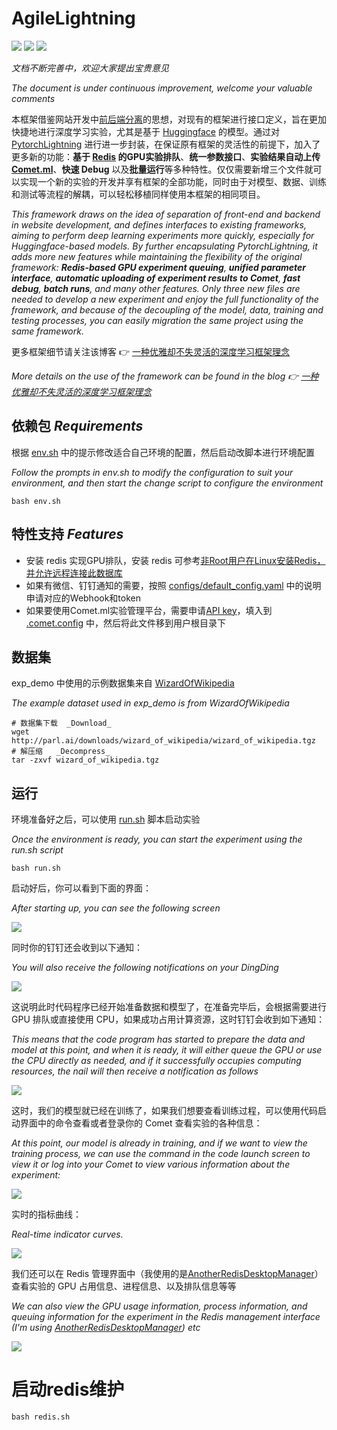 <!--
 * @Author: Deng Yifan 553192215@qq.com
 * @Date: 2022-08-26 14:02:16
 * @LastEditors: Deng Yifan 553192215@qq.com
 * @LastEditTime: 2022-08-26 16:54:56
 * @FilePath: /dg_templete/README.md
 * @Description: 
 * 
 * Copyright (c) 2022 by Deng Yifan 553192215@qq.com, All Rights Reserved. 
-->
# AgileLightning

![](https://img.shields.io/badge/License-GNU%20General%20Public%20License%20v3.0-green)
![](https://img.shields.io/badge/Python-3.8-blue)
![](https://img.shields.io/badge/知乎-邓什么邓-orange)

_文档不断完善中，欢迎大家提出宝贵意见_

_The document is under continuous improvement, welcome your valuable comments_

本框架借鉴网站开发中[前后端分离](https://zhuanlan.zhihu.com/p/66711706)的思想，对现有的框架进行接口定义，旨在更加快捷地进行深度学习实验，尤其是基于 [Huggingface](https://huggingface.co/models) 的模型。通过对 [PytorchLightning](https://pytorch-lightning.readthedocs.io/en/latest/) 进行进一步封装，在保证原有框架的灵活性的前提下，加入了更多新的功能：**基于 [Redis](https://redis.io) 的GPU实验排队**、**统一参数接口**、**实验结果自动上传 [Comet.ml](https://www.comet.com)**、**快速 Debug** 以及**批量运行**等多种特性。仅仅需要新增三个文件就可以实现一个新的实验的开发并享有框架的全部功能，同时由于对模型、数据、训练和测试等流程的解耦，可以轻松移植同样使用本框架的相同项目。

_This framework draws on the idea of separation of front-end and backend in website development, and defines interfaces to existing frameworks, aiming to perform deep learning experiments more quickly, especially for Huggingface-based models. By further encapsulating PytorchLightning, it adds more new features while maintaining the flexibility of the original framework: **Redis-based GPU experiment queuing**, **unified parameter interface**, **automatic uploading of experiment results to Comet**, **fast debug**, **batch runs**, and many other features. Only three new files are needed to develop a new experiment and enjoy the full functionality of the framework, and because of the decoupling of the model, data, training and testing processes, you can easily migration the same project using the same framework._

更多框架细节请关注该博客 👉 [一种优雅却不失灵活的深度学习框架理念](https://zhuanlan.zhihu.com/p/552293287)

_More details on the use of the framework can be found in the blog 👉 [一种优雅却不失灵活的深度学习框架理念](https://zhuanlan.zhihu.com/p/552293287)_


## 依赖包 _Requirements_
根据 [env.sh](https://github.com/D-Yifan/AgileLightning/blob/master/env.sh) 中的提示修改适合自己环境的配置，然后启动改脚本进行环境配置

_Follow the prompts in env.sh to modify the configuration to suit your environment, and then start the change script to configure the environment_

    bash env.sh

## 特性支持 _Features_
* 安装 redis 实现GPU排队，安装 redis 可参考[非Root用户在Linux安装Redis，并允许远程连接此数据库](https://zhuanlan.zhihu.com/p/552627015)
* 如果有微信、钉钉通知的需要，按照 [configs/default_config.yaml](https://github.com/D-Yifan/AgileLightning/blob/master/configs/default_config.yaml) 中的说明申请对应的Webhook和token
* 如果要使用Comet.ml实验管理平台，需要申请[API key](https://www.comet.com)，填入到 [.comet.config](https://github.com/D-Yifan/AgileLightning/blob/master/.comet.config) 中，然后将此文件移到用户根目录下

## 数据集
exp_demo 中使用的示例数据集来自 [WizardOfWikipedia](https://parl.ai/projects/wizard_of_wikipedia/)

_The example dataset used in exp_demo is from WizardOfWikipedia_

    # 数据集下载  _Download_
    wget http://parl.ai/downloads/wizard_of_wikipedia/wizard_of_wikipedia.tgz
    # 解压缩   _Decompress_
    tar -zxvf wizard_of_wikipedia.tgz

## 运行
环境准备好之后，可以使用 [run.sh](https://github.com/D-Yifan/AgileLightning/blob/master/run.sh) 脚本启动实验

_Once the environment is ready, you can start the experiment using the run.sh script_

    bash run.sh
    
启动好后，你可以看到下面的界面：

_After starting up, you can see the following screen_

![](https://github.com/D-Yifan/AgileLightning/blob/master/figures/start.jpg)

同时你的钉钉还会收到以下通知：

_You will also receive the following notifications on your DingDing_

![](https://github.com/D-Yifan/AgileLightning/blob/master/figures/dingding_noti.jpg)

这说明此时代码程序已经开始准备数据和模型了，在准备完毕后，会根据需要进行 GPU 排队或直接使用 CPU，如果成功占用计算资源，这时钉钉会收到如下通知：

_This means that the code program has started to prepare the data and model at this point, and when it is ready, it will either queue the GPU or use the CPU directly as needed, and if it successfully occupies computing resources, the nail will then receive a notification as follows_

![](https://github.com/D-Yifan/AgileLightning/blob/master/figures/dingding_start_noti.png)

这时，我们的模型就已经在训练了，如果我们想要查看训练过程，可以使用代码启动界面中的命令查看或者登录你的 Comet 查看实验的各种信息：

_At this point, our model is already in training, and if we want to view the training process, we can use the command in the code launch screen to view it or log into your Comet to view various information about the experiment:_

![](https://github.com/D-Yifan/AgileLightning/blob/master/figures/comet.png)

实时的指标曲线：

_Real-time indicator curves._

![](https://github.com/D-Yifan/AgileLightning/blob/master/figures/comet_panal.png)

我们还可以在 Redis 管理界面中（我使用的是[AnotherRedisDesktopManager](https://github.com/qishibo/AnotherRedisDesktopManager)）查看实验的 GPU 占用信息、进程信息、以及排队信息等等

_We can also view the GPU usage information, process information, and queuing information for the experiment in the Redis management interface (I'm using [AnotherRedisDesktopManager](https://github.com/qishibo/AnotherRedisDesktopManager)) etc_

![](https://github.com/D-Yifan/AgileLightning/blob/master/figures/redis_window.png)



    
# 启动redis维护

    bash redis.sh

